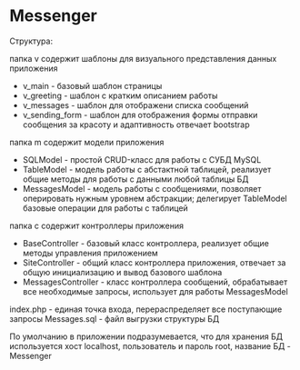 Messenger
=========
Структура:

папка v содержит шаблоны для визуального представления данных приложения
 - v_main - базовый шаблон страницы
 - v_greeting - шаблон с кратким описанием работы
 - v_messages - шаблон для отображени списка сообщений
 - v_sending_form - шаблон для отображения формы отправки сообщения
за красоту и адаптивность отвечает bootstrap

папка m содержит модели приложения
 - SQLModel - простой CRUD-класс для работы с СУБД MySQL
 - TableModel - модель работы с абстактной таблицей, реализует общие методы для работы с данными любой таблицы БД
 - MessagesModel - модель работы с сообщениями, позволяет оперировать нужным уровнем абстракции; делегирует TableModel базовые 
 операции для работы с таблицей
 
папка c содержит контроллеры приложения
 - BaseController - базовый класс контроллера, реализует общие методы управления приложением
 - SiteController - общий класс контроллера приложения, отвечает за общую инициализацию и вывод базового шаблона
 - MessagesController - класс контроллера сообщений, обрабатывает все необходимые запросы, использует для работы MessagesModel
 
index.php - единая точка входа, перераспределяет все поступающие запросы
Messages.sql - файл выгрузки структуры БД

По умолчанию в приложении подразумевается, что для хранения БД используется хост localhost, пользователь и пароль root, название 
БД - Messenger 
